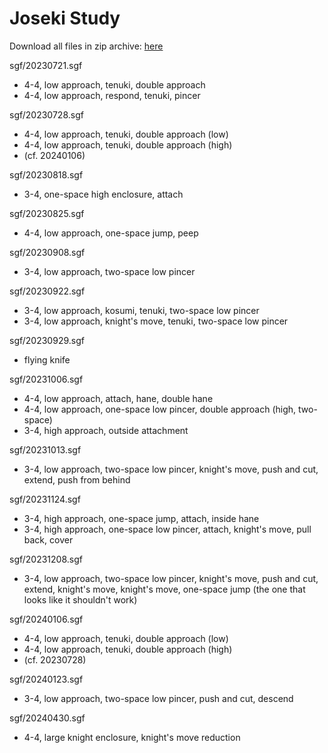 # Joseki Study
Download all files in zip archive: [here](https://github.com/jarednogo/ayd-study-group/zipball/master)

sgf/20230721.sgf
  - 4-4, low approach, tenuki, double approach
  - 4-4, low approach, respond, tenuki, pincer
    
sgf/20230728.sgf
  - 4-4, low approach, tenuki, double approach (low)
  - 4-4, low approach, tenuki, double approach (high)
  - (cf. 20240106)

sgf/20230818.sgf
  - 3-4, one-space high enclosure, attach

sgf/20230825.sgf
  - 4-4, low approach, one-space jump, peep

sgf/20230908.sgf
  - 3-4, low approach, two-space low pincer

sgf/20230922.sgf
  - 3-4, low approach, kosumi, tenuki, two-space low pincer
  - 3-4, low approach, knight's move, tenuki, two-space low pincer

sgf/20230929.sgf
  - flying knife

sgf/20231006.sgf
  - 4-4, low approach, attach, hane, double hane
  - 4-4, low approach, one-space low pincer, double approach (high, two-space)
  - 3-4, high approach, outside attachment

sgf/20231013.sgf
  - 3-4, low approach, two-space low pincer, knight's move, push and cut, extend, push from behind

sgf/20231124.sgf
  - 3-4, high approach, one-space jump, attach, inside hane
  - 3-4, high approach, one-space low pincer, attach, knight's move, pull back, cover

sgf/20231208.sgf
  - 3-4, low approach, two-space low pincer, knight's move, push and cut, extend, knight's move, knight's move, one-space jump (the one that looks like it shouldn't work)

sgf/20240106.sgf
  - 4-4, low approach, tenuki, double approach (low)
  - 4-4, low approach, tenuki, double approach (high)
  - (cf. 20230728)

sgf/20240123.sgf
  - 3-4, low approach, two-space low pincer, push and cut, descend

sgf/20240430.sgf
  - 4-4, large knight enclosure, knight's move reduction
